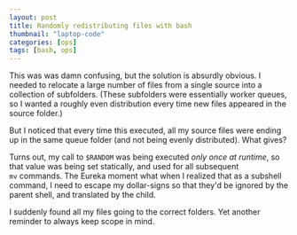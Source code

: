 ```yaml
---
layout: post
title: Randomly redistributing files with bash
thumbnail: "laptop-code"
categories: [ops]
tags: [bash, ops]
---
```


This was was damn confusing, but the solution is absurdly obvious. I needed to relocate a large number of files from a single source into a collection of subfolders. (These subfolders were essentially worker queues, so I wanted a roughly even distribution every time new files appeared in the source folder.)

<script src="https://gist.github.com/angrychimp/b3cd314bd0fff75ea241acf58abe6bf9.js"></script>

But I noticed that every time this executed, all my source files were ending up in the same queue folder (and not being evenly distributed). What gives?

Turns out, my call to <code>$RANDOM</code> was being executed <em>only once at runtime</em>, so that value was being set statically, and used for all subsequent <code>mv</code> commands. The Eureka moment what when I realized that as a subshell command, I need to escape my dollar-signs so that they'd be ignored by the parent shell, and translated by the child.

<script src="https://gist.github.com/angrychimp/592544a8e7fb2bfbc40918dec281f871.js"></script>

I suddenly found all my files going to the correct folders. Yet another reminder to always keep scope in mind.